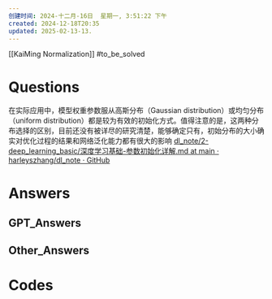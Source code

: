 ```yaml
---
创建时间: 2024-十二月-16日  星期一, 3:51:22 下午
created: 2024-12-18T20:35
updated: 2025-02-13-13.
---
```

[[KaiMing Normalization]]
#to_be_solved 
# Questions
在实际应用中，模型权重参数服从高斯分布（Gaussian distribution）或均匀分布（uniform distribution）都是较为有效的初始化方式。值得注意的是，这两种分布选择的区别，目前还没有被详尽的研究清楚，能够确定只有，初始分布的大小确实对优化过程的结果和网络泛化能力都有很大的影响
[dl\_note/2-deep\_learning\_basic/深度学习基础-参数初始化详解.md at main · harleyszhang/dl\_note · GitHub](https://github.com/harleyszhang/dl_note/blob/main/2-deep_learning_basic/%E6%B7%B1%E5%BA%A6%E5%AD%A6%E4%B9%A0%E5%9F%BA%E7%A1%80-%E5%8F%82%E6%95%B0%E5%88%9D%E5%A7%8B%E5%8C%96%E8%AF%A6%E8%A7%A3.md)
# Answers

## GPT_Answers


## Other_Answers


# Codes

```python

```
